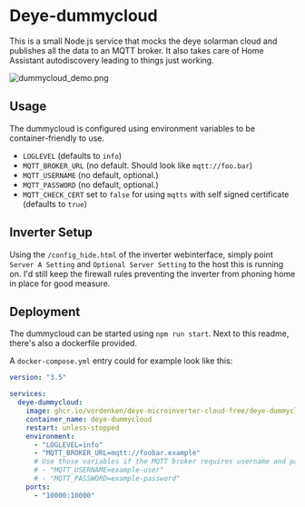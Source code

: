# Deye-dummycloud

This is a small Node.js service that mocks the deye solarman cloud and publishes all the data to an MQTT broker.
It also takes care of Home Assistant autodiscovery leading to things just working.

![dummycloud_demo.png](../img/dummycloud_demo.png)

## Usage

The dummycloud is configured using environment variables to be container-friendly to use.

- `LOGLEVEL` (defaults to `info`)
- `MQTT_BROKER_URL` (no default. Should look like `mqtt://foo.bar`)
- `MQTT_USERNAME` (no default, optional.)
- `MQTT_PASSWORD` (no default, optional.)
- `MQTT_CHECK_CERT` set to `false` for using `mqtts` with self signed certificate (defaults to `true`)

## Inverter Setup

Using the `/config_hide.html` of the inverter webinterface, simply point `Server A Setting` and `Optional Server Setting` to the host this is running on.
I'd still keep the firewall rules preventing the inverter from phoning home in place for good measure.

## Deployment

The dummycloud can be started using `npm run start`. Next to this readme, there's also a dockerfile provided.

A `docker-compose.yml` entry could for example look like this:

```yml
version: "3.5"

services:
  deye-dummycloud:
    image: ghcr.io/vordenken/deye-microinverter-cloud-free/deye-dummycloud:latest
    container_name: deye-dummycloud
    restart: unless-stopped
    environment:
      - "LOGLEVEL=info"
      - "MQTT_BROKER_URL=mqtt://foobar.example"
      # Use those variables if the MQTT broker requires username and password
      # - "MQTT_USERNAME=example-user"
      # - "MQTT_PASSWORD=example-password"
    ports:
      - "10000:10000"
```
